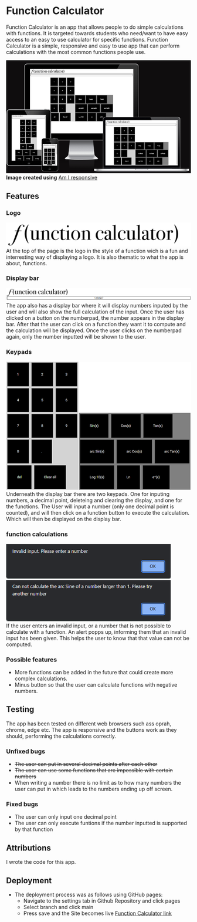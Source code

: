 # Function Calculator

Function Calculator is an app that allows people to do simple calculations with functions. It is targeted towards students who need/want to have easy access to an easy to use calculator for specific functions. Function Calculator is a simple, responsive and easy to use app that can perform calculations with the most common functions people use.

![Am I Responsive Test](assets/images/readme_folder/responsive_test.png)
__Image created using__ [Am I responsive](https://ui.dev/amiresponsive?url=https%3A%2F%2Fbytes.dev)

## Features

### Logo
![Picture of the Logo](assets/images/readme_folder/logo2.png)
At the top of the page is the logo in the style of a function wich is a fun and interresting way of displaying a logo. It is also thematic to what the app is about, functions.

### Display bar
![Picture of the Display Bar](assets/images/readme_folder/display_bar.png)
The app also has a display bar where it will display numbers inputed by the user and will also show the full calculation of the input. Once the user has clicked on a button on the numberpad, the number appears in the display bar. After that the user can click on a function they want it to compute and the calculation will be displayed. Once the user clicks on the numberpad again, only the number inputted will be shown to the user.

### Keypads
![Picture of the Keypads](assets/images/readme_folder/keypads.png)
Underneath the display bar there are two keypads. One for inputing numbers, a decimal point, deleteing and clearing the display, and one for the functions. The User will input a number (only one decimal point is counted), and will then click on a function button to execute the calculation. Which will then be displayed on the display bar.

### function calculations
![example Alert](assets/images/readme_folder/invalid_input.png)
![example Alert](assets/images/readme_folder/arc_sin_high.png)  
If the user enters an invalid input, or a number that is not possible to calculate with a function. An alert popps up, informing them that an invalid input has been given. This helps the user to know that that value can not be computed.

### Possible features
* More functions can be added in the future that could create more complex calculations.
* Minus button so that the user can calculate functions with negative numbers.

## Testing
The app has been tested on different web browsers such ass oprah, chrome, edge etc. The app is responsive and the buttons work as they should, performing the calculations correctly.


### Unfixed bugs
* ~~The user can put in several decimal points after each other~~
* ~~The user can use some functions that are impossible with certain numbers~~
* When writing a number there is no limit as to how many numbers the user can put in which leads to the numbers ending up off screen.

### Fixed bugs
* The user can only input one decimal point
* The user can only execute funtions if the number inputted is supported by that function

## Attributions
I wrote the code for this app.

## Deployment
* The deployment process was as follows using GitHub pages:
  * Navigate to the settings tab in Github Repository and click pages
  * Select branch and click main
  * Press save and the Site becomes live [Function Calculator link](https://bricboi.github.io/function-calculator/)
